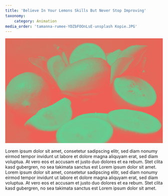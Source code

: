 ```yaml
---
title: 'Believe In Your Lemons Skills But Never Stop Improving'
taxonomy:
    category: Animation
media_order: 'tamanna-rumee-YDZbFOOnLsE-unsplash Kopie.JPG'
---
```


![](tamanna-rumee-YDZbFOOnLsE-unsplash%20Kopie.JPG)

Lorem ipsum dolor sit amet, consetetur sadipscing elitr, sed diam nonumy eirmod tempor invidunt ut labore et dolore magna aliquyam erat, sed diam voluptua. At vero eos et accusam et justo duo dolores et ea rebum. Stet clita kasd gubergren, no sea takimata sanctus est Lorem ipsum dolor sit amet. Lorem ipsum dolor sit amet, consetetur sadipscing elitr, sed diam nonumy eirmod tempor invidunt ut labore et dolore magna aliquyam erat, sed diam voluptua. At vero eos et accusam et justo duo dolores et ea rebum. Stet clita kasd gubergren, no sea takimata sanctus est Lorem ipsum dolor sit amet.